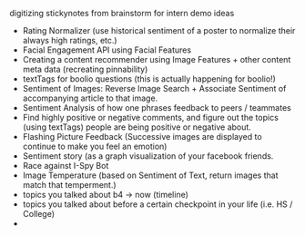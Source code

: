 digitizing stickynotes from brainstorm for intern demo ideas

- Rating Normalizer (use historical sentiment of a poster to normalize their always high ratings, etc.)
- Facial Engagement API using Facial Features
- Creating a content recommender using Image Features + other content meta data (recreating pinnability)
- textTags for boolio questions (this is actually happening for boolio!)
- Sentiment of Images: Reverse Image Search + Associate Sentiment of accompanying article to that image.
- Sentiment Analysis of how one phrases feedback to peers / teammates
- Find highly positive or negative comments, and figure out the topics (using textTags) people are being positive or negative about.
- Flashing Picture Feedback (Successive images are displayed to continue to make you feel an emotion)
- Sentiment story (as a graph visualization of your facebook friends.
- Race against I-Spy Bot
- Image Temperature (based on Sentiment of Text, return images that match that temperment.)
- topics you talked about b4 -> now (timeline)
- topics you talked about before a certain checkpoint in your life (i.e. HS / College)
- 